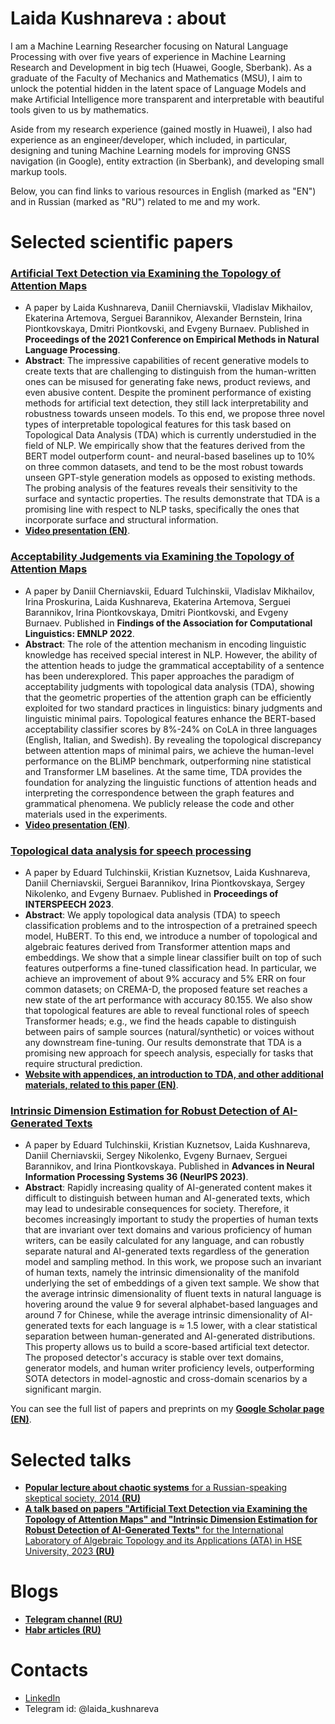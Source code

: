 # Laida Kushnareva : about

I am a Machine Learning Researcher focusing on Natural Language Processing with over five years of experience in Machine Learning Research and Development in big tech (Huawei, Google, Sberbank). As a graduate of the Faculty of Mechanics and Mathematics (MSU), I aim to unlock the potential hidden in the latent space of Language Models and make Artificial Intelligence more transparent and interpretable with beautiful tools given to us by mathematics. 

Aside from my research experience (gained mostly in Huawei), I also had experience as an engineer/developer, which included, in particular, designing and tuning Machine Learning models for improving GNSS navigation (in Google), entity extraction (in Sberbank), and developing small markup tools.

Below, you can find links to various resources in English (marked as "EN") and in Russian (marked as "RU") related to me and my work.

# Selected scientific papers

### [**Artificial Text Detection via Examining the Topology of Attention Maps**](https://aclanthology.org/2021.emnlp-main.50/) 

- A paper by Laida Kushnareva, Daniil Cherniavskii, Vladislav Mikhailov, Ekaterina Artemova, Serguei Barannikov, Alexander Bernstein, Irina Piontkovskaya, Dmitri Piontkovski, and Evgeny Burnaev. Published in **Proceedings of the 2021 Conference on Empirical Methods in Natural Language Processing**.
- **Abstract**: The impressive capabilities of recent generative models to create texts that are challenging to distinguish from the human-written ones can be misused for generating fake news, product reviews, and even abusive content. Despite the prominent performance of existing methods for artificial text detection, they still lack interpretability and robustness towards unseen models. To this end, we propose three novel types of interpretable topological features for this task based on Topological Data Analysis (TDA) which is currently understudied in the field of NLP. We empirically show that the features derived from the BERT model outperform count- and neural-based baselines up to 10\% on three common datasets, and tend to be the most robust towards unseen GPT-style generation models as opposed to existing methods. The probing analysis of the features reveals their sensitivity to the surface and syntactic properties. The results demonstrate that TDA is a promising line with respect to NLP tasks, specifically the ones that incorporate surface and structural information.
- [**Video presentation (EN)**](https://aclanthology.org/2021.emnlp-main.50.mp4).

### [**Acceptability Judgements via Examining the Topology of Attention Maps**](https://aclanthology.org/2022.findings-emnlp.7/)

- A paper by Daniil Cherniavskii, Eduard Tulchinskii, Vladislav Mikhailov, Irina Proskurina, Laida Kushnareva, Ekaterina Artemova, Serguei Barannikov, Irina Piontkovskaya, Dmitri Piontkovski, and Evgeny Burnaev. Published in **Findings of the Association for Computational Linguistics: EMNLP 2022**. 
- **Abstract**: The role of the attention mechanism in encoding linguistic knowledge has received special interest in NLP. However, the ability of the attention heads to judge the grammatical acceptability of a sentence has been underexplored. This paper approaches the paradigm of acceptability judgments with topological data analysis (TDA), showing that the geometric properties of the attention graph can be efficiently exploited for two standard practices in linguistics: binary judgments and linguistic minimal pairs. Topological features enhance the BERT-based acceptability classifier scores by 8%-24% on CoLA in three languages (English, Italian, and Swedish). By revealing the topological discrepancy between attention maps of minimal pairs, we achieve the human-level performance on the BLiMP benchmark, outperforming nine statistical and Transformer LM baselines. At the same time, TDA provides the foundation for analyzing the linguistic functions of attention heads and interpreting the correspondence between the graph features and grammatical phenomena. We publicly release the code and other materials used in the experiments.
- [**Video presentation (EN)**](https://aclanthology.org/2022.findings-emnlp.7.mp4).

### [**Topological data analysis for speech processing**](https://www.isca-archive.org/interspeech_2023/tulchinskii23_interspeech.pdf)

- A paper by Eduard Tulchinskii, Kristian Kuznetsov, Laida Kushnareva, Daniil Cherniavskii, Serguei Barannikov, Irina Piontkovskaya, Sergey Nikolenko, and Evgeny Burnaev. Published in **Proceedings of INTERSPEECH 2023**.
- **Abstract**: We apply topological data analysis (TDA) to speech classification problems and to the introspection of a pretrained speech model, HuBERT. To this end, we introduce a number of topological and algebraic features derived from Transformer attention maps and embeddings. We show that a simple linear classifier built on top of such features outperforms a fine-tuned classification head. In particular, we achieve an improvement of about 9% accuracy and 5% ERR on four common datasets; on CREMA-D, the proposed feature set reaches a new state of the art performance with accuracy 80.155. We also show that topological features are able to reveal functional roles of speech Transformer heads; e.g., we find the heads capable to distinguish between pairs of sample sources (natural/synthetic) or voices without any downstream fine-tuning. Our results demonstrate that TDA is a promising new approach for speech analysis, especially for tasks that require structural prediction.
- [**Website with appendices, an introduction to TDA, and other additional materials, related to this paper (EN)**](https://topohubert.github.io/speech-topology-webpages/).

### [**Intrinsic Dimension Estimation for Robust Detection of AI-Generated Texts**](https://proceedings.neurips.cc/paper_files/paper/2023/hash/7baa48bc166aa2013d78cbdc15010530-Abstract-Conference.html)

- A paper by Eduard Tulchinskii, Kristian Kuznetsov, Laida Kushnareva, Daniil Cherniavskii, Sergey Nikolenko, Evgeny Burnaev, Serguei Barannikov, and Irina Piontkovskaya. Published in **Advances in Neural Information Processing Systems 36 (NeurIPS 2023)**.
- **Abstract**: Rapidly increasing quality of AI-generated content makes it difficult to distinguish between human and AI-generated texts, which may lead to undesirable consequences for society. Therefore, it becomes increasingly important to study the properties of human texts that are invariant over text domains and various proficiency of human writers, can be easily calculated for any language, and can robustly separate natural and AI-generated texts regardless of the generation model and sampling method. In this work, we propose such an invariant of human texts, namely the intrinsic dimensionality of the manifold underlying the set of embeddings of a given text sample. We show that the average intrinsic dimensionality of fluent texts in natural language is hovering around the value 9 for several alphabet-based languages and around 7 for Chinese, while the average intrinsic dimensionality of AI-generated texts for each language is ≈ 1.5 lower, with a clear statistical separation between human-generated and AI-generated distributions. This property allows us to build a score-based artificial text detector. The proposed detector's accuracy is stable over text domains, generator models, and human writer proficiency levels, outperforming SOTA detectors in model-agnostic and cross-domain scenarios by a significant margin.

You can see the full list of papers and preprints on my [**Google Scholar page (EN)**](https://scholar.google.com/citations?view_op=list_works&hl=en&hl=en&user=rsTb_hYAAAAJ).

# Selected talks

- [**Popular lecture about chaotic systems** for a Russian-speaking skeptical society, 2014 **(RU)**](https://www.youtube.com/watch?v=DiIJjigF_I0)
- [**A talk based on papers "Artificial Text Detection via Examining the Topology of Attention Maps" and "Intrinsic Dimension Estimation for Robust Detection of AI-Generated Texts"** for the International Laboratory of Algebraic Topology and its Applications (ATA) in HSE University, 2023 **(RU)**](https://www.youtube.com/watch?v=RqV54_2wiEs)

# Blogs

- [**Telegram channel (RU)**](https://t.me/tech_priestess)
- [**Habr articles (RU)**](https://habr.com/ru/users/tech_priestess/publications/articles/)

# Contacts

- [LinkedIn](https://www.linkedin.com/in/laida-kushnareva/)
- Telegram id: @laida_kushnareva

